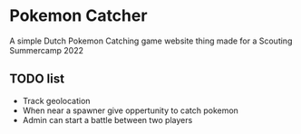 # Pokemon Catcher
A simple Dutch Pokemon Catching game website thing made for a Scouting Summercamp 2022

## TODO list
- Track geolocation
- When near a spawner give oppertunity to catch pokemon
- Admin can start a battle between two players
